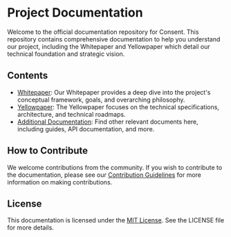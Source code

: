 # Project Documentation

Welcome to the official documentation repository for Consent. This repository contains comprehensive documentation to help you understand our project, including the Whitepaper and Yellowpaper which detail our technical foundation and strategic vision.

## Contents

- [Whitepaper](/whitepaper.md): Our Whitepaper provides a deep dive into the project's conceptual framework, goals, and overarching philosophy.
- [Yellowpaper](/yellowpaper/README.md): The Yellowpaper focuses on the technical specifications, architecture, and technical roadmaps.
- [Additional Documentation](/AdditionalDocs/README.md): Find other relevant documents here, including guides, API documentation, and more.

## How to Contribute

We welcome contributions from the community. If you wish to contribute to the documentation, please see our [Contribution Guidelines](contributors.md) for more information on making contributions.

## License

This documentation is licensed under the [MIT License](LICENSE.md). See the LICENSE file for more details.
